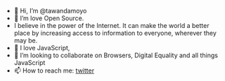 - 👋 Hi, I’m @tawandamoyo
- 👀 I’m love Open Source. 
- I believe in the power of the Internet. It can make the world a better place by increasing access to information to everyone, wherever they may be.
- 🌱 I love JavaScript,
- 💞️ I’m looking to collaborate on Browsers, Digital Equality and all things JavaScript
- 📫 How to reach me: [twitter](https://twitter.com/tbmoyo)

<!---
tawandamoyo/tawandamoyo is a ✨ special ✨ repository because its `README.md` (this file) appears on your GitHub profile.
You can click the Preview link to take a look at your changes.
--->
